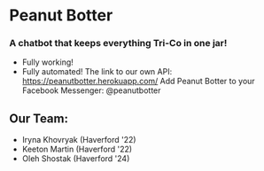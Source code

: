 # Peanut Botter
### A chatbot that keeps everything Tri-Co in one jar!
- Fully working!
- Fully automated!
The link to our own API: https://peanutbotter.herokuapp.com/
Add Peanut Botter to your Facebook Messenger: @peanutbotter

## Our Team:
- Iryna Khovryak (Haverford '22)
- Keeton Martin (Haverford '22)
- Oleh Shostak (Haverford '24)

